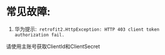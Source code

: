 # 常见故障:

 

1. 华为提示:` retrofit2.HttpException: HTTP 403 client token authorization fail.`

请使用主账号获取ClientId和ClientSecret

